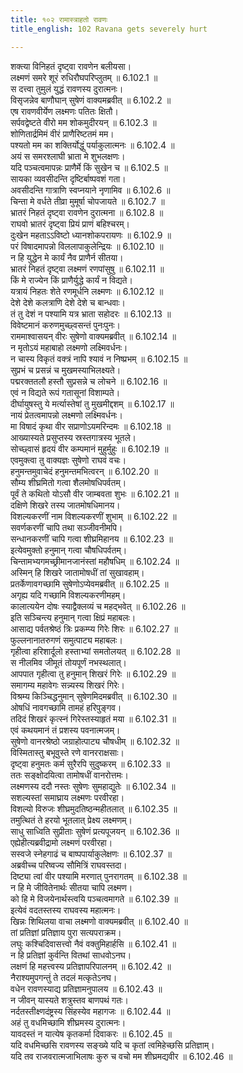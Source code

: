 ```yaml
---
title: १०२ रामास्त्राहतो रावणः
title_english: 102 Ravana gets severely hurt

---
```



<div class="audioEmbed"  caption="श्रीराम-हरिसीताराममूर्ति-घनपाठिभ्यां वचनम्" src="https://archive.org/download/Ramayana-recitation-Sriram-harisItArAmamUrti-Ghanapaati-v2/Kanda_6/Kanda_6_YK-101-Hanuma_brings_mountain_with_life_giving_herbs_0.mp3"></div>

शक्त्या विनिहतं दृष्ट्वा रावणेन बलीयसा।  
लक्ष्मणं समरे शूरं रुधिरौघपरिप्लुतम् ॥ 6.102.1 ॥   
स दत्त्वा तुमुलं युद्धं रावणस्य दुरात्मनः।  
विसृजन्नेव बाणौघान् सुषेणं वाक्यमब्रवीत् ॥ 6.102.2 ॥   
एष रावणवीर्येण लक्ष्मणः पतितः क्षितौ।  
सर्पवद्वेष्टते वीरो मम शोकमुदीरयन् ॥ 6.102.3 ॥   
शोणितार्द्रमिमं वीरं प्राणैरिष्टतमं मम।  
पश्यतो मम का शक्तिर्योद्धुं पर्याकुलात्मनः ॥ 6.102.4 ॥   
अयं स समरश्लाघी भ्राता मे शुभलक्षणः।  
यदि पञ्चत्वमापन्नः प्राणैर्मे किं सुखेन च ॥ 6.102.5 ॥   
सायका व्यवसीदन्ति दृष्टिर्बाष्पवशं गता।  
अवसीदन्ति गात्राणि स्वप्नयाने नृणामिव ॥ 6.102.6 ॥   
चिन्ता मे वर्धते तीव्रा मुमूर्षा चोपजायते ॥ 6.102.7 ॥   
भ्रातरं निहतं दृष्ट्वा रावणेन दुरात्मना ॥ 6.102.8 ॥   
राघवो भ्रातरं दृष्ट्वा प्रियं प्राणं बहिश्चरम्।  
दुःखेन महताऽऽविष्टो ध्यानशोकपरायणः ॥ 6.102.9 ॥   
परं विषादमापन्नो विललापाकुलेन्द्रियः ॥ 6.102.10 ॥   
न हि युद्धेन मे कार्यं नैव प्राणैर्न सीतया।  
भ्रातरं निहतं दृष्ट्वा लक्ष्मणं रणपांसुषु ॥ 6.102.11 ॥   
किं मे राज्येन किं प्राणैर्युद्धे कार्यं न विद्यते।  
यत्रायं निहतः शेते रणमूर्धनि लक्ष्मणः ॥ 6.102.12 ॥   
देशे देशे कलत्राणि देशे देशे च बान्धवाः।  
तं तु देशं न पश्यामि यत्र भ्राता सहोदरः ॥ 6.102.13 ॥   
विवेष्टमानं करुणमुच्छ्वसन्तं पुनःपुनः।  
राममाश्वासयन् वीरः सुषेणो वाक्यमब्रवीत् ॥ 6.102.14 ॥   
न मृतोऽयं महाबाहो लक्ष्मणो लक्ष्मिवर्धनः।  
न चास्य विकृतं वक्त्रं नापि श्यावं न निष्प्रभम् ॥ 6.102.15 ॥   
सुप्रभं च प्रसन्नं च मुखमस्याभिलक्ष्यते।  
पद्मरक्ततलौ हस्तौ सुप्रसन्ने च लोचने ॥ 6.102.16 ॥   
एवं न विद्यते रूपं गतासूनां विशाम्पते।  
दीर्घायुषस्तु ये मर्त्यास्तेषां तु मुखमीद्दशम् ॥ 6.102.17 ॥   
नायं प्रेतत्वमापन्नो लक्ष्मणो लक्ष्मिवर्धनः।  
मा विषादं कृथा वीर सप्राणोऽयमरिन्दमः ॥ 6.102.18 ॥   
आख्यास्यते प्रसुप्तस्य स्रस्तगात्रस्य भूतले।  
सोच्छ्वासं हृदयं वीर कम्पमानं मुहुर्मुहुः ॥ 6.102.19 ॥   
एवमुक्त्वा तु वाक्यज्ञः सुषेणो राघवं वचः।  
हनुमन्तमुवाचेदं हनुमन्तमभित्वरन् ॥ 6.102.20 ॥   
सौम्य शीघ्रमितो गत्वा शैलमोषधिपर्वतम्।  
पूर्वं ते कथितो योऽसौ वीर जाम्बवता शुभः ॥ 6.102.21 ॥   
दक्षिणे शिखरे तस्य जातमोषधिमानय।  
विशल्यकरणीं नाम विशल्यकरणीं शुभाम् ॥ 6.102.22 ॥   
सवर्णकरणीं चापि तथा सञ्जीवनीमपि।  
सन्धानकरणीं चापि गत्वा शीघ्रमिहानय ॥ 6.102.23 ॥   
इत्येवमुक्तो हनुमान् गत्वा चौषधिपर्वतम्।  
चिन्तामभ्यगमच्छ्रीमानजानंस्तां महौषधिम् ॥ 6.102.24 ॥   
अस्मिन् हि शिखरे जातामोषधीं तां सुखावहाम्।  
प्रतर्केणावगच्छामि सुषेणोऽप्येवमब्रवीत् ॥ 6.102.25 ॥   
अगृह्य यदि गच्छामि विशल्यकरणीमहम्।  
कालात्ययेन दोषः स्याद्वैक्लव्यं च महद्भवेत् ॥ 6.102.26 ॥   
इति सञ्चिन्त्य हनुमान् गत्वा क्षिप्रं महाबलः।  
आसाद्य पर्वतश्रेष्ठं त्रिः प्रकम्प्य गिरेः शिरः ॥ 6.102.27 ॥   
फुल्लनानातरुगणं समुत्पाट्य महाबलः।  
गृहीत्वा हरिशार्दूलो हस्ताभ्यां समतोलयत् ॥ 6.102.28 ॥   
स नीलमिव जीमूतं तोयपूर्णं नभस्थलात्।  
आपपात गृहीत्वा तु हनुमान् शिखरं गिरेः ॥ 6.102.29 ॥   
समागम्य महावेगः सन्न्यस्य शिखरं गिरेः।  
विश्रम्य किञ्चिद्धनुमान् सुषेणमिदमब्रवीत् ॥ 6.102.30 ॥   
ओषधिं नावगच्छामि तामहं हरिपुङ्गव।  
तदिदं शिखरं कृत्स्नं गिरेस्तस्याहृतं मया ॥ 6.102.31 ॥   
एवं कथयमानं तं प्रशस्य पवनात्मजम्।  
सुषेणो वानरश्रेष्ठो जग्राहोत्पाट्य चौषधीम् ॥ 6.102.32 ॥   
विस्मितास्तु बभूवुस्ते रणे वानरराक्षसाः।  
दृष्ट्वा हनुमतः कर्म सुरैरपि सुदुष्करम् ॥ 6.102.33 ॥   
ततः सङ्क्षोदयित्वा तामोषधीं वानरोत्तमः।  
लक्ष्मणस्य ददौ नस्तः सुषेणः सुमहाद्युतेः ॥ 6.102.34 ॥   
सशल्यस्तां समाघ्राय लक्ष्मणः परवीरहा।  
विशल्यो विरुजः शीघ्रमुदतिष्ठन्महीतलात् ॥ 6.102.35 ॥   
तमुत्थितं ते हरयो भूतलात् प्रेक्ष्य लक्ष्मणम्।  
साधु साध्विति सुप्रीताः सुषेणं प्रत्यपूजयन् ॥ 6.102.36 ॥   
एह्येहीत्यब्रवीद्रामो लक्ष्मणं परवीरहा।  
सस्वजे स्नेहगाढं च बाष्पपार्याकुलेक्षणः ॥ 6.102.37 ॥   
अब्रवीच्च परिष्वज्य सौमित्रिं राघवस्तदा।  
दिष्ट्या त्वां वीर पश्यामि मरणात् पुनरागतम् ॥ 6.102.38 ॥   
न हि मे जीवितेनार्थः सीतया चापि लक्ष्मण।  
को हि मे विजयेनार्थस्त्वयि पञ्चत्वमागते ॥ 6.102.39 ॥   
इत्येवं वदतस्तस्य राघवस्य महात्मनः।  
खिन्नः शिथिलया वाचा लक्ष्मणो वाक्यमब्रवीत् ॥ 6.102.40 ॥   
तां प्रतिज्ञां प्रतिज्ञाय पुरा सत्यपराक्रम।  
लघुः कश्चिदिवासत्त्वो नैवं वक्तुमिहार्हसि ॥ 6.102.41 ॥   
न हि प्रतिज्ञां कुर्वन्ति वितथां साधवोऽनघ।  
लक्षणं हि महत्त्वस्य प्रतिज्ञापरिपालनम् ॥ 6.102.42 ॥   
नैराश्यमुपगन्तुं ते तदलं मत्कृतेऽनघ।  
वधेन रावणस्याद्य प्रतिज्ञामनुपालय ॥ 6.102.43 ॥   
न जीवन् यास्यते शत्रुस्तव बाणपथं गतः।  
नर्दतस्तीक्ष्णदंष्ट्रस्य सिंहस्येव महागजः ॥ 6.102.44 ॥   
अहं तु वधमिच्छामि शीघ्रमस्य दुरात्मनः।  
यावदस्तं न यात्येष कृतकर्मा दिवाकरः ॥ 6.102.45 ॥   
यदि वधमिच्छसि रावणस्य सङ्ख्ये यदि च कृतां त्वमिहेच्छसि प्रतिज्ञाम्।  
यदि तव राजवरात्मजाभिलाषः कुरु च वचो मम शीघ्रमद्यवीर ॥ 6.102.46 ॥   
